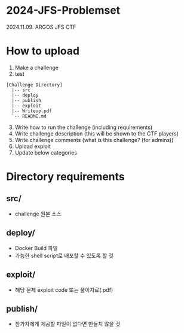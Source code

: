 # 2024-JFS-Problemset
2024.11.09. ARGOS JFS CTF

# How to upload
1. Make a challenge
2. test
```
[Challenge Directory]
  |-- src
  |-- deploy
  |-- publish
  |-- exploit
  |-- Writeup.pdf
  `-- README.md
```
3. Write how to run the challenge (including requirements)
4. Write challenge description (this will be shown to the CTF players)
5. Write challenge comments (what is this challenge? (for admins))
6. Upload exploit
7. Update below categories

# Directory requirements
## src/
* challenge 원본 소스
##  deploy/
* Docker Build 파일
* 가능한 shell script로 배포할 수 있도록 할 것
##  exploit/
* 해당 문제 exploit code 또는 풀이자료(.pdf)
## publish/
* 참가자에게 제공할 파일이 없다면 만들지 않을 것
